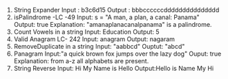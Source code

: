 1. String Expander
    Input  : b3c6d15
    Output : bbbccccccddddddddddddddd
2. isPalindrome -LC -49 
   Input: s = "A man, a plan, a canal: Panama"
   Output: true
   Explanation: "amanaplanacanalpanama" is a palindrome.
3. Count Vowels in a string
   Input: Education
   Output: 5
4. Valid Anagram LC- 242
    Input: anagram
    Output: nagaram
5. RemoveDuplicate in a string
   Input: "aabbcd"
   Ouptut: "abcd"
6. Panagram 
   Input:"a quick brown fox jumps over the lazy dog"
   Ouput: true
   Explanation: from a-z all alphabets are present.
7. String Reverse
   Input: Hi My Name is Hello
   Output:Hello is Name My Hi  